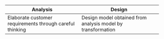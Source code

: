 | Analysis                                                 | Design |
| -------------------------------------------------------- | ------ |
| Elaborate customer requirements through careful thinking | Design model obtained from analysis model by transformation       |
